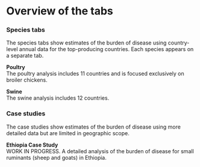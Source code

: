 # Overview of the tabs

<h3>Species tabs</h3>
	<p>
	The species tabs show estimates of the burden of disease using country-level annual data for the top-producing countries. Each species appears on a separate tab.
	</p>
	<p><b>Poultry</b><br />
	The poultry analysis includes 11 countries and is focused exclusively on broiler chickens.
	</p>
	<p><b>Swine</b><br />
	The swine analysis includes 12 countries.
	</p>
<h3>Case studies</h3>
	<p>
	The case studies show estimates of the burden of disease using more detailed data but are limited in geographic scope.
	</p>
	<p><b>Ethiopia Case Study</b><br />
	WORK IN PROGRESS. A detailed analysis of the burden of disease for small ruminants (sheep and goats) in Ethiopia.
	</p>
